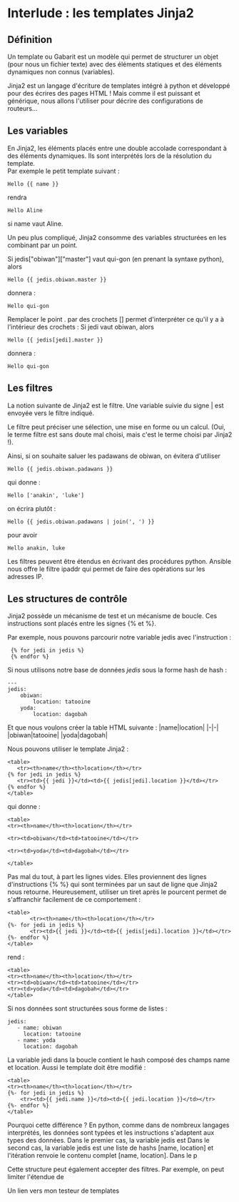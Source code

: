 
# Interlude  : les templates Jinja2


## Définition
Un template ou Gabarit est un modèle qui permet de structurer un objet (pour nous un fichier texte) avec des éléments statiques et des éléments dynamiques non connus (variables). 

Jinja2 est un langage d'écriture de  templates intégré à python et développé pour des écrires des pages HTML  ! Mais comme il est puissant et générique, nous allons l'utiliser pour décrire des configurations de routeurs...

## Les variables

En Jinja2, les éléments placés entre une double accolade correspondant à des éléments dynamiques. Ils sont interprétés lors de la résolution du template.  
Par exemple le petit template suivant :

    Hello {{ name }}

rendra 

    Hello Aline

si name vaut Aline. 
  
 Un peu plus compliqué, Jinja2 consomme des variables structurées en les combinant par un point.

Si jedis["obiwan"]["master"] vaut qui-gon (en prenant la syntaxe python), alors

    Hello {{ jedis.obiwan.master }}

donnera :

    Hello qui-gon

Remplacer le point . par des crochets []  permet d'interpréter ce qu'il y a à l'intérieur des crochets :
Si jedi vaut obiwan, alors

    Hello {{ jedis[jedi].master }} 
 donnera :
 
    Hello qui-gon


## Les filtres
La notion suivante de Jinja2 est le filtre. Une variable suivie du signe | est envoyée vers le filtre indiqué.

Le filtre peut préciser une sélection, une mise en forme ou un calcul. (Oui, le terme filtre est sans doute mal choisi, mais c'est le terme choisi par Jinja2 !).

Ainsi, si on souhaite saluer les padawans de obiwan, on évitera d'utiliser

    Hello {{ jedis.obiwan.padawans }}

 qui donne : 
 

    Hello ['anakin', 'luke']

 
 on écrira plutôt :

    Hello {{ jedis.obiwan.padawans | join(', ') }}
pour avoir 

    Hello anakin, luke

Les filtres peuvent être étendus en écrivant des procédures python. Ansible nous offre le filtre ipaddr qui  permet de faire des opérations sur les adresses IP.

## Les structures de contrôle

Jinja2 possède un mécanisme de test et un mécanisme de boucle. Ces instructions sont placés entre les signes {% et  %}.

Par exemple, nous pouvons parcourir notre variable  jedis avec l'instruction :

     {% for jedi in jedis %} 
     {% endfor %}

Si nous utilisons notre base de données *jedis* sous la forme hash de hash :

    ---
    jedis:
        obiwan:
            location: tatooine
        yoda:
            location: dagobah

Et que nous voulons créer la table HTML suivante :
|name|location|
|-|-|
|obiwan|tatooine|
|yoda|dagobah|

Nous pouvons utiliser le template Jinja2 :

    <table>
       <tr><th>name</th><th>location</th></tr>
    {% for jedi in jedis %}
       <tr><td>{{ jedi }}</td><td>{{ jedis[jedi].location }}</td></tr>
    {% endfor %}
    </table>
    
qui donne :

    <table>
    <tr><th>name</th><th>location</th></tr>

    <tr><td>obiwan</td><td>tatooine</td></tr>

    <tr><td>yoda</td><td>dagobah</td></tr>
    
    </table>

Pas mal du tout, à part les lignes vides. Elles proviennent des lignes d'instructions {% %} qui sont terminées par un saut de ligne que Jinja2 nous retourne. Heureusement, utiliser un tiret après le pourcent permet de s'affranchir facilement de ce comportement :

    <table>
           <tr><th>name</th><th>location</th></tr>
    {%- for jedi in jedis %}
           <tr><td>{{ jedi }}</td><td>{{ jedis[jedi].location }}</td></tr>
    {%- endfor %}
    </table>

rend :

    <table>
    <tr><th>name</th><th>location</th></tr>
    <tr><td>obiwan</td><td>tatooine</td></tr>
    <tr><td>yoda</td><td>dagobah</td></tr>
    </table>

Si nos données sont structurées sous forme de listes :

    jedis:
	   - name: obiwan
	     location: tatooine
	   - name: yoda
	     location: dagobah

La variable jedi dans la boucle contient le hash composé des champs name et location. Aussi le template doit être modifié :
  
    <table>
    <tr><th>name</th><th>location</th></tr>
    {%- for jedi in jedis %}
        <tr><td>{{ jedi.name }}</td><td>{{ jedi.location }}</td></tr>
    {%- endfor %}
    </table>

Pourquoi cette différence ?
En python, comme dans de nombreux langages interprétés, les données sont typées et les instructions s'adaptent aux types des données.
Dans le premier cas, la variable jedis est 
Dans le second cas, la variable jedis est une liste de hashs [name, location] et l'itération renvoie le contenu complet  [name, location].
Dans le p

Cette structure peut  également accepter des filtres. Par exemple, on peut limiter l'étendue de 

 

Un lien vers mon testeur de templates

<!--stackedit_data:
eyJoaXN0b3J5IjpbLTE3NDk0NTU5NDMsMTU2MTg1NTkyMCwzNz
Q5MTIwNjksNTA0NzIyNzkwLC05ODg0NjU2MDgsLTE3OTA0MjQ1
MzIsLTY2MTk5MDMyNiwxNjAwMjU1MDQ0LDIxMjkyMzg1NzcsND
k3MjgwMzM1LDczMDk5ODExNl19
-->